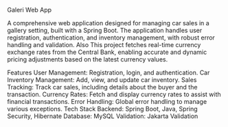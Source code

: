 Galeri Web App

A comprehensive web application designed for managing car sales in a gallery setting, built with a Spring Boot. The application handles user registration, authentication, and inventory management, with robust error handling and validation. Also This project fetches real-time currency exchange rates from the Central Bank, enabling accurate and dynamic pricing adjustments based on the latest currency values.

Features
User Management: Registration, login, and authentication.
Car Inventory Management: Add, view, and update car inventory.
Sales Tracking: Track car sales, including details about the buyer and the transaction.
Currency Rates: Fetch and display currency rates to assist with financial transactions.
Error Handling: Global error handling to manage various exceptions.
Tech Stack
Backend: Spring Boot, Java, Spring Security, Hibernate
Database: MySQL
Validation: Jakarta Validation
